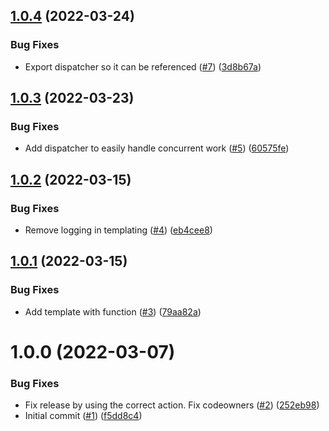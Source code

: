 ## [1.0.4](https://github.com/catalystsquad/app-utils-go/compare/v1.0.3...v1.0.4) (2022-03-24)


### Bug Fixes

* Export dispatcher so it can be referenced ([#7](https://github.com/catalystsquad/app-utils-go/issues/7)) ([3d8b67a](https://github.com/catalystsquad/app-utils-go/commit/3d8b67a1365c75df2213ba85bd246d6a9c56668a))

## [1.0.3](https://github.com/catalystsquad/app-utils-go/compare/v1.0.2...v1.0.3) (2022-03-23)


### Bug Fixes

* Add dispatcher to easily handle concurrent work ([#5](https://github.com/catalystsquad/app-utils-go/issues/5)) ([60575fe](https://github.com/catalystsquad/app-utils-go/commit/60575fec78a9f539d97fd1c04626a6fa7c9f7652))

## [1.0.2](https://github.com/catalystsquad/app-utils-go/compare/v1.0.1...v1.0.2) (2022-03-15)


### Bug Fixes

* Remove logging in templating ([#4](https://github.com/catalystsquad/app-utils-go/issues/4)) ([eb4cee8](https://github.com/catalystsquad/app-utils-go/commit/eb4cee85deedee0f707e8a49ea688eaa17e56cb7))

## [1.0.1](https://github.com/catalystsquad/app-utils-go/compare/v1.0.0...v1.0.1) (2022-03-15)


### Bug Fixes

* Add template with function ([#3](https://github.com/catalystsquad/app-utils-go/issues/3)) ([79aa82a](https://github.com/catalystsquad/app-utils-go/commit/79aa82af3dfa1afd3633e84c367ac6af382da603))

# 1.0.0 (2022-03-07)


### Bug Fixes

* Fix release by using the correct action. Fix codeowners ([#2](https://github.com/catalystsquad/app-utils-go/issues/2)) ([252eb98](https://github.com/catalystsquad/app-utils-go/commit/252eb983a59a2ffff3b6ef43fe4a5868bf714955))
* Initial commit ([#1](https://github.com/catalystsquad/app-utils-go/issues/1)) ([f5dd8c4](https://github.com/catalystsquad/app-utils-go/commit/f5dd8c46609c341cd022e067357faf17be9b86ce))
